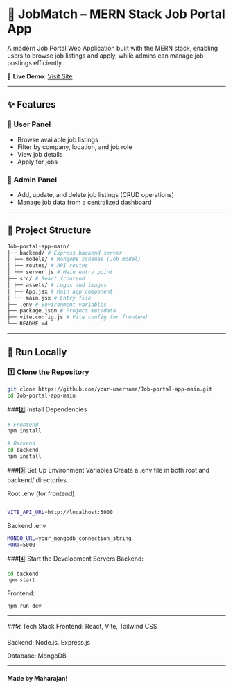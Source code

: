 # 💼 JobMatch – MERN Stack Job Portal App

A modern Job Portal Web Application built with the MERN stack, enabling users to browse job listings and apply, while admins can manage job postings efficiently.

🔗 **Live Demo:** [Visit Site](https://cybermindsjob.netlify.app/)

---

## ✨ Features

### 👤 User Panel
- Browse available job listings
- Filter by company, location, and job role
- View job details
- Apply for jobs

### 🔐 Admin Panel
- Add, update, and delete job listings (CRUD operations)
- Manage job data from a centralized dashboard

---

## 📁 Project Structure
 ```bash
Job-portal-app-main/
├── backend/ # Express backend server
│ ├── models/ # MongoDB schemas (Job model)
│ ├── routes/ # API routes
│ └── server.js # Main entry point
├── src/ # React frontend
│ ├── assets/ # Logos and images
│ ├── App.jsx # Main app component
│ └── main.jsx # Entry file
├── .env # Environment variables
├── package.json # Project metadata
├── vite.config.js # Vite config for frontend
└── README.md
```

---

## 🚀 Run Locally

### 1️⃣ Clone the Repository

```bash
git clone https://github.com/your-username/Job-portal-app-main.git
cd Job-portal-app-main
```
###2️⃣ Install Dependencies
```bash
# Frontend
npm install

# Backend
cd backend
npm install
```
###3️⃣ Set Up Environment Variables
Create a .env file in both root and backend/ directories.

Root .env (for frontend)
```bash

VITE_API_URL=http://localhost:5000
```
Backend .env
```bash
MONGO_URL=your_mongodb_connection_string
PORT=5000
```
###4️⃣ Start the Development Servers
Backend:
```bash
cd backend
npm start
```
Frontend:
```bash
npm run dev
```
---
##🛠 Tech Stack
Frontend: React, Vite, Tailwind CSS

Backend: Node.js, Express.js

Database: MongoDB

---

#### Made by Maharajan!
